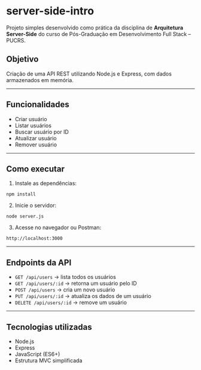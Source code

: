 # server-side-intro

Projeto simples desenvolvido como prática da disciplina de **Arquitetura Server-Side** do curso de Pós-Graduação em Desenvolvimento Full Stack – PUCRS.

## Objetivo

Criação de uma API REST utilizando Node.js e Express, com dados armazenados em memória.

---

## Funcionalidades

- Criar usuário
- Listar usuários
- Buscar usuário por ID
- Atualizar usuário
- Remover usuário

---

## Como executar

1. Instale as dependências:

```
npm install
```

2. Inicie o servidor:

```
node server.js
```

3. Acesse no navegador ou Postman:

```
http://localhost:3000
```

---

## Endpoints da API

- `GET /api/users` → lista todos os usuários
- `GET /api/users/:id` → retorna um usuário pelo ID
- `POST /api/users` → cria um novo usuário
- `PUT /api/users/:id` → atualiza os dados de um usuário
- `DELETE /api/users/:id` → remove um usuário

---

## Tecnologias utilizadas

- Node.js
- Express
- JavaScript (ES6+)
- Estrutura MVC simplificada